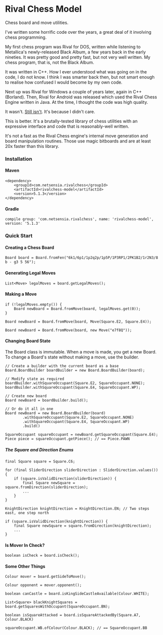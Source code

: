 Rival Chess Model
=================

Chess board and move utilities.

I've written some horrific code over the years, a great deal of it involving chess programming. 

My first chess program was Rival for DOS, written while listening to Metallica's newly-released Black Album, a few years back in the early nineties.
It was pretty good and pretty fast, but not very well written. My chess program, that is, not the Black Album.
 
It was written in C++. How I ever understood what was going on in the code, I do not know. I think I was
smarter back then, but not smart enough to realise how confused I would become by my own code.

Next up was Rival for Windows a couple of years later, again in C++ (Borland). Then, Rival for Android was released which
used the Rival Chess Engine written in Java. At the time, I thought the code was high quality.

It wasn't. [Still isn't](https://github.com/chris-moreton/rivalchess-engine). It's because I didn't care.

This is better. It's a brutally-tested library of chess utilities with an expressive interface and code that is reasonably-well
written.

It's not a fast as the Rival Chess engine's internal move generation and board manipulation routines. Those use magic bitboards and are at least
20x faster than this library.

### Installation

#### Maven

    <dependency>
        <groupId>com.netsensia.rivalchess</groupId>
        <artifactId>rivalchess-model</artifactId>
        <version>5.1.3</version>
    </dependency>
    
#### Gradle

    compile group: 'com.netsensia.rivalchess', name: 'rivalchess-model', version: '5.1.3'

### Quick Start

#### Creating a Chess Board

    Board board = Board.fromFen("6k1/6p1/1p2q2p/1p5P/1P3RP1/2PK1B2/1r2N3/8 b - g3 5 56");
    
#### Generating Legal Moves

```   
List<Move> legalMoves = board.getLegalMoves();
```

#### Making a Move
```
if (!legalMoves.empty()) {
    Board newBoard = Board.fromMove(board, legalMoves.get(0));
}
```  
``` 
Board newBoard = Board.fromMove(board, Move(Square.E2, Square.E4));
``` 
``` 
Board newBoard = Board.fromMove(board, new Move("e7f8Q"));
``` 
#### Changing Board State

The Board class is immutable. When a move is made, you get a new Board. To change a Board's state without making a move, use the builder.

    // Create a builder with the current board as a base
    Board.BoardBuilder boardBuilder = new Board.BoardBuilder(board);
    
    // Modify state as required
    boardBuilder.withSquareOccupant(Square.E2, SquareOccupant.NONE);
    boardBuilder.withSquareOccupant(Square.E4, SquareOccupant.WP);
    
    // Create new board
    Board newBoard = boardBuilder.build();
    
    // Or do it all in one
    Board newBoard = new Board.BoardBuilder(board)
            .withSquareOccupant(Square.E2, SquareOccupant.NONE)
            .withSquareOccupant(Square.E4, SquareOccupant.WP)
            .build()
            
    SquareOccupant squareOccupant = newBoard.getSquareOccupant(Square.E4);
    Piece piece = squareOccupant.getPiece(); // == Piece.PAWN
            
##### The Square and Direction Enums

    final Square square = Square.C6;
    
    for (final SliderDirection sliderDirection : SliderDirection.values()) {
        if (square.isValidDirection(sliderDirection)) {
            final Square newSquare = square.fromDirection(sliderDirection);
            ...
        }
    }
    
    KnightDirection knightDirection = KnightDirection.EN; // Two steps east, one step north
    
    if (square.isValidDirection(knightDirection)) {
        final Square newSquare = square.fromDirection(knightDirection);
        ...
    }
        
#### Is Mover In Check?

    boolean isCheck = board.isCheck();
        
#### Some Other Things

    Colour mover = board.getSideToMove();

    Colour opponent = mover.opponent();
    
    boolean canCastle = board.isKingSideCastleAvailable(Colour.WHITE);

    List<Square> blackKnightSquares = board.getSquaresWithOccupant(SquareOccupant.BN);

    boolean isSquareAttacked = board.isSquareAttackedBy(Square.A7, Colour.BLACK)
    
    squareOccupant.WB.ofColour(Colour.BLACK); // == SquareOccupant.BB
    

